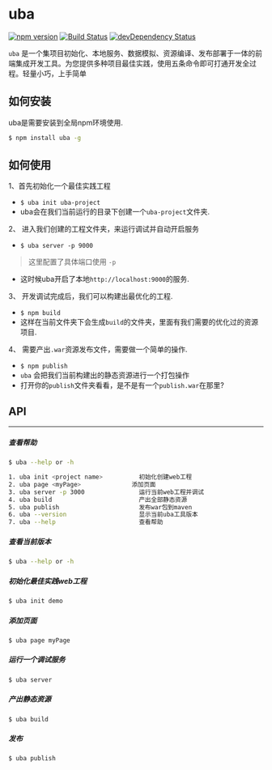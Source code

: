 # uba

[![npm version](https://img.shields.io/npm/v/uba.svg)](https://www.npmjs.com/package/uba)
[![Build Status](https://img.shields.io/travis/iuap-design/uba/master.svg)](https://travis-ci.org/iuap-design/uba)
[![devDependency Status](https://img.shields.io/david/dev/iuap-design/uba.svg)](https://david-dm.org/iuap-design/uba#info=devDependencies)



`uba` 是一个集项目初始化、本地服务、数据模拟、资源编译、发布部署于一体的前端集成开发工具。为您提供多种项目最佳实践，使用五条命令即可打通开发全过程。轻量小巧，上手简单


## 如何安装
uba是需要安装到全局npm环境使用.
```sh
$ npm install uba -g
```

## 如何使用
1、首先初始化一个最佳实践工程
- `$ uba init uba-project`
- uba会在我们当前运行的目录下创建一个`uba-project`文件夹.

2、 进入我们创建的工程文件夹，来运行调试并自动开启服务
- `$ uba server -p 9000`

> 这里配置了具体端口使用 `-p`

- 这时候uba开启了本地`http://localhost:9000`的服务.

3、 开发调试完成后，我们可以构建出最优化的工程.
- `$ npm build`
- 这样在当前文件夹下会生成`build`的文件夹，里面有我们需要的优化过的资源项目.

4、 需要产出`.war`资源发布文件，需要做一个简单的操作.
- `$ npm publish`
- `uba` 会把我们当前构建出的静态资源进行一个打包操作
- 打开你的`publish`文件夹看看，是不是有一个`publish.war`在那里?

## API

---
##### 查看帮助

```sh
$ uba --help or -h
```

```sh
1. uba init <project name>     		初始化创建web工程
2. uba page <myPage>              添加页面
3. uba server -p 3000          		运行当前web工程并调试
4. uba build   						产出全部静态资源
5. uba publish 						发布war包到maven
6. uba --version       				显示当前uba工具版本
7. uba --help  						查看帮助
```
##### 查看当前版本
```sh
$ uba --help or -h
```

##### 初始化最佳实践web工程
```sh
$ uba init demo
```

##### 添加页面
```sh
$ uba page myPage
```

##### 运行一个调试服务
```sh
$ uba server
```

##### 产出静态资源
```sh
$ uba build
```

##### 发布
```sh
$ uba publish
```

